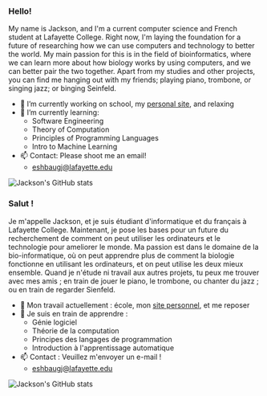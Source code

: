 ### Hello!

My name is Jackson, and I'm a current computer science and French student at Lafayette College. Right now, I'm laying the foundation for a future of researching how we can use computers and technology to better the world. My main passion for this is in the field of bioinformatics, where we can learn more about how biology works by using computers, and we can better pair the two together. Apart from my studies and other projects, you can find me hanging out with my friends; playing piano, trombone, or singing jazz; or binging Seinfeld.

- 🔭 I’m currently working on school, my [personal site](https://jacksoneshbaugh.github.io/), and relaxing
- 🌱 I’m currently learning:
  - Software Engineering
  - Theory of Computation
  - Principles of Programming Languages
  - Intro to Machine Learning
- 📫 Contact: Please shoot me an email!
  - [eshbaugj@lafayette.edu](mailto:eshbaugj@lafayette.edu)

![Jackson's GitHub stats](https://github-readme-stats.vercel.app/api?username=jacksoneshbaugh&show_icons=true&theme=dracula)

### Salut !

Je m'appelle Jackson, et je suis étudiant d'informatique et du français à Lafayette College. Maintenant, je pose les bases pour un future du recherchement de comment on peut utiliser les ordinateurs et le technologie pour ameliorer le monde. Ma passion est dans le domaine de la bio-informatique, où on peut apprendre plus de comment la biologie fonctionne en utilisant les ordinateurs, et on peut utilise les deux mieux ensemble. Quand je n'étude ni travail aux autres projets, tu peux me trouver avec mes amis ; en train de jouer le piano, le trombone, ou chanter du jazz ; ou en train de regarder Sienfeld.

- 🔭 Mon travail actuellement : école, mon [site personnel](https://jacksoneshbaugh.github.io/), et me reposer
- 🌱 Je suis en train de apprendre : 
  - Génie logiciel
  - Théorie de la computation
  - Principes des langages de programmation
  - Introduction à l'apprentissage automatique
- 📫 Contact : Veuillez m'envoyer un e-mail !
  - [eshbaugj@lafayette.edu](mailto:eshbaugj@lafayette.edu)

![Jackson's GitHub stats](https://github-readme-stats.vercel.app/api?username=jacksoneshbaugh&show_icons=true&theme=dracula&locale=fr)

<!--
**jacksoneshbaugh/jacksoneshbaugh** is a ✨ _special_ ✨ repository because its `README.md` (this file) appears on your GitHub profile.

Here are some ideas to get you started:

- 🔭 I’m currently working on ...
- 🌱 I’m currently learning ...
- 👯 I’m looking to collaborate on ...
- 🤔 I’m looking for help with ...
- 💬 Ask me about ...
- 📫 How to reach me: ...
- 😄 Pronouns: ...
- ⚡ Fun fact: ...
-->
